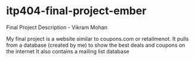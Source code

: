 # itp404-final-project-ember
Final Project Description - Vikram Mohan

My final project is a website similar to coupons.com or retailmenot. 
It pulls from a database (created by me) to show the best deals and coupons on the internet
It also contains a mailing list database
